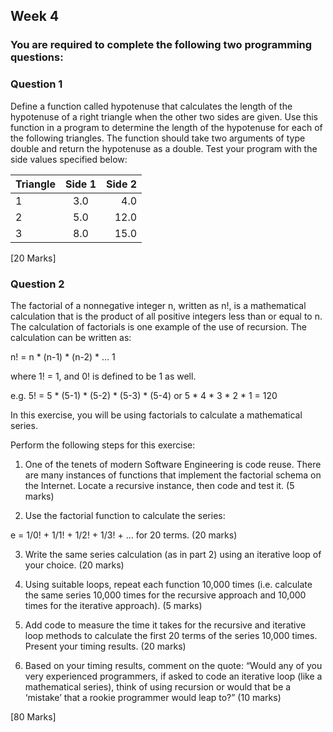 ## Week 4

### You are required to complete the following two programming questions:
### Question 1
Define a function called hypotenuse that calculates the length of the hypotenuse of a right triangle when the other two sides are given. Use this function in a program to determine the length of the hypotenuse for each of the following triangles. The function should take two arguments of type double and return the hypotenuse as a double. Test your program with the side values specified below:

|Triangle|Side 1|Side 2|
| ------ |:----:| ----:|
|1|3.0|4.0|
|2|5.0|12.0|
|3|8.0|15.0|

[20 Marks]
### Question 2
The factorial of a nonnegative integer n, written as n!, is a mathematical calculation that is the product of all positive integers less than or equal to n.  The calculation of factorials is one example of the use of recursion. The calculation can be written as:

n! = n * (n-1) * (n-2) * … 1

where 1! = 1, and 0! is defined to be 1 as well.

e.g. 5! = 5 * (5-1) * (5-2) * (5-3) * (5-4) or 5 * 4 * 3 * 2 * 1 = 120

In this exercise, you will be using factorials to calculate a mathematical series.

Perform the following steps for this exercise:

1.  One of the tenets of modern Software Engineering is code reuse. There are many instances of functions that implement the factorial schema on the Internet.  Locate a recursive instance, then code and test it. (5 marks)

2.  Use the factorial function to calculate the series:

e = 1/0! + 1/1! + 1/2! + 1/3! + … for 20 terms.                                            (20 marks)
               
3.  Write the same series calculation (as in part 2) using an iterative loop of your choice. (20 marks)

4.  Using suitable loops, repeat each function 10,000 times (i.e. calculate the same series 10,000 times for the recursive approach and 10,000 times for the iterative approach). (5 marks)

5.  Add code to measure the time it takes for the recursive and iterative loop methods to calculate the first 20 terms of the series 10,000 times.
Present your timing results. (20 marks)

6.  Based on your timing results, comment on the quote: “Would any of you very experienced programmers, if asked to code an iterative loop (like a mathematical series), think of using recursion or would that be a ‘mistake’ that a rookie programmer would leap to?” (10 marks)

[80 Marks]
